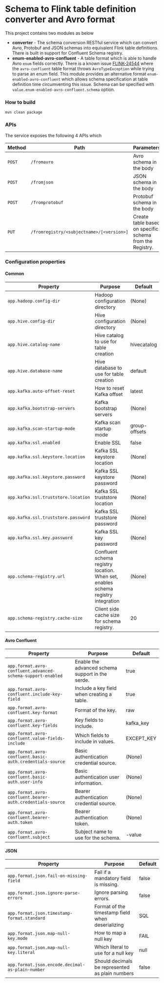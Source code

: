 # Schema to Flink table definition converter and Avro format

This project contains two modules as below

* **converter** - The schema conversion RESTful service which can convert Avro, Protobuf and JSON
  schemas into equivalent Flink table definitions. There is built in support for Confluent Schema 
  registry.
* **enum-enabled-avro-confluent** - A table format which is able to handle Avro `enum` fields
  correctly. There is a known issue [FLINK-24544](https://issues.apache.org/jira/browse/FLINK-24544)
  where the `avro-confluent` table format throws `AvroTypeException` while trying to parse an enum
  field. This module provides an alternative format `enum-enabled-avro-confluent` which
  allows schema specification at table definition time circumventing this issue.
  Schema can be specified with `value.enum-enabled-avro-confluent.schema` option.

### How to build

```shell
mvn clean package
```

### APIs

The service exposes the following 4 APIs which

| Method | Path                                      | Parameters                                               |
|--------|-------------------------------------------|----------------------------------------------------------|
| `POST` | `/fromavro`                               | Avro schema in the body                                  |
| `POST` | `/fromjson`                               | JSON schema in the body                                  |
| `POST` | `/fromprotobuf`                           | Protobuf schema in the body                              |
| `PUT`  | `/fromregistry/<subjectname>/[<version>]` | Create table based on specific schema from the Registry. |

### Configuration properties

#### Common
| Property                            | Purpose                                                                           | Default       |
|-------------------------------------|-----------------------------------------------------------------------------------|---------------|
| `app.hadoop.config-dir`             | Hadoop configuration directory                                                    | (None)        |
| `app.hive.config-dir`               | Hive configuration directory                                                      | (None)        |
| `app.hive.catalog-name`             | Hive catalog to use for table creation                                            | hivecatalog   |
| `app.hive.database-name`            | Hive database to use for table creation                                           | default       |
| `app.kafka.auto-offset-reset`       | How to reset Kafka offset                                                         | latest        |
| `app.kafka.bootstrap-servers`       | Kafka bootstrap servers                                                           | (None)        |
| `app.kafka.scan-startup-mode`       | Kafka scan startup mode                                                           | group-offsets |
| `app.kafka.ssl.enabled`             | Enable SSL                                                                        | false         |
| `app.kafka.ssl.keystore.location`   | Kafka SSL keystore location                                                       | (None)        |
| `app.kafka.ssl.keystore.password`   | Kafka SSL keystore password                                                       | (None)        |
| `app.kafka.ssl.truststore.location` | Kafka SSL truststore location                                                     | (None)        |
| `app.kafka.ssl.truststore.password` | Kafka SSL truststore password                                                     | (None)        |
| `app.kafka.ssl.key.password `       | Kafka SSL key password                                                            | (None)        |
| `app.schema-registry.url`           | Confluent schema registry location. When set, enables schema registry integration | (None)        |
| `app.schema-registry.cache-size`    | Client side cache size for schema registry.                                       | 20            |

#### Avro Confluent
| Property                                                    | Purpose                                          | Default            |
|-------------------------------------------------------------|--------------------------------------------------|--------------------|
| `app.format.avro-confluent.advanced-schema-support-enabled` | Enable the advanced schema support in the serde. | true               |
| `app.format.avro-confluent.include-key-field`               | Include a key field when creating a table.       | true               |
| `app.format.avro-confluent.key-format`                      | Format of the key.                               | raw                |
| `app.format.avro-confluent.key-fields`                      | Key fields to include.                           | kafka_key          |
| `app.format.avro-confluent.value-fields-include `           | Which fields to include in values.               | EXCEPT_KEY         |
| `app.format.avro-confluent.basic-auth.credentials-source`   | Basic authentication credential source.          | (None)             |
| `app.format.avro-confluent.basic-auth.user-info`            | Basic authentication user information.           | (None)             |
| `app.format.avro-confluent.bearer-auth.credentials-source`  | Bearer authentication credential source.         | (None)             |
| `app.format.avro-confluent.bearer-auth.token`               | Bearer authentication token.                     | (None)             |
| `app.format.avro-confluent.subject`                         | Subject name to use for the schema.              | <topic name>-value |

#### JSON
| Property                                         | Purpose                                          | Default |
|--------------------------------------------------|--------------------------------------------------|---------|
| `app.format.json.fail-on-missing-field`          | Fail if a mandatory field is missing.            | false   |
| `app.format.json.ignore-parse-errors`            | Ignore parsing errors.                           | false   |
| `app.format.json.timestamp-format.standard`      | Format of the timestamp field when deserializing | SQL     |
| `app.format.json.map-null-key.mode`              | How to map a null key                            | FAIL    |
| `app.format.json.map-null-key.literal`           | Which literal to use for a null key              | null    |
| `app.format.json.encode.decimal-as-plain-number` | Should decimals be represented as plain numbers  | false   |

